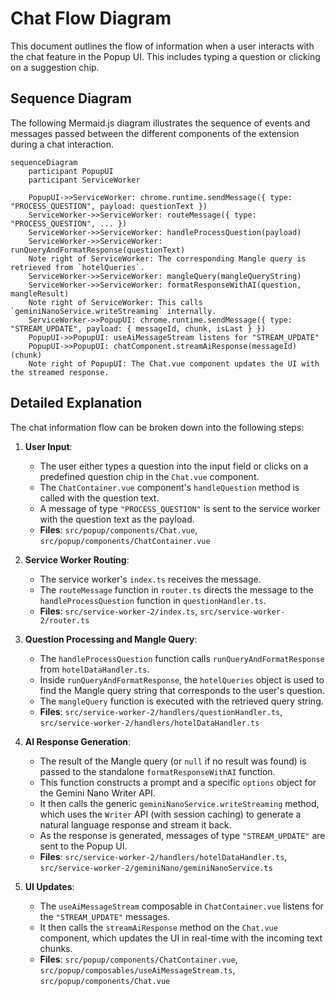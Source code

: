 # Chat Flow Diagram

This document outlines the flow of information when a user interacts with the chat feature in the Popup UI. This includes typing a question or clicking on a suggestion chip.

## Sequence Diagram

The following Mermaid.js diagram illustrates the sequence of events and messages passed between the different components of the extension during a chat interaction.

```mermaid
sequenceDiagram
    participant PopupUI
    participant ServiceWorker

    PopupUI->>ServiceWorker: chrome.runtime.sendMessage({ type: "PROCESS_QUESTION", payload: questionText })
    ServiceWorker->>ServiceWorker: routeMessage({ type: "PROCESS_QUESTION", ... })
    ServiceWorker->>ServiceWorker: handleProcessQuestion(payload)
    ServiceWorker->>ServiceWorker: runQueryAndFormatResponse(questionText)
    Note right of ServiceWorker: The corresponding Mangle query is retrieved from `hotelQueries`.
    ServiceWorker->>ServiceWorker: mangleQuery(mangleQueryString)
    ServiceWorker->>ServiceWorker: formatResponseWithAI(question, mangleResult)
    Note right of ServiceWorker: This calls `geminiNanoService.writeStreaming` internally.
    ServiceWorker->>PopupUI: chrome.runtime.sendMessage({ type: "STREAM_UPDATE", payload: { messageId, chunk, isLast } })
    PopupUI->>PopupUI: useAiMessageStream listens for "STREAM_UPDATE"
    PopupUI->>PopupUI: chatComponent.streamAiResponse(messageId)(chunk)
    Note right of PopupUI: The Chat.vue component updates the UI with the streamed response.
```

## Detailed Explanation

The chat information flow can be broken down into the following steps:

1.  **User Input**:
    *   The user either types a question into the input field or clicks on a predefined question chip in the `Chat.vue` component.
    *   The `ChatContainer.vue` component's `handleQuestion` method is called with the question text.
    *   A message of type `"PROCESS_QUESTION"` is sent to the service worker with the question text as the payload.
    *   **Files**: `src/popup/components/Chat.vue`, `src/popup/components/ChatContainer.vue`

2.  **Service Worker Routing**:
    *   The service worker's `index.ts` receives the message.
    *   The `routeMessage` function in `router.ts` directs the message to the `handleProcessQuestion` function in `questionHandler.ts`.
    *   **Files**: `src/service-worker-2/index.ts`, `src/service-worker-2/router.ts`

3.  **Question Processing and Mangle Query**:
    *   The `handleProcessQuestion` function calls `runQueryAndFormatResponse` from `hotelDataHandler.ts`.
    *   Inside `runQueryAndFormatResponse`, the `hotelQueries` object is used to find the Mangle query string that corresponds to the user's question.
    *   The `mangleQuery` function is executed with the retrieved query string.
    *   **Files**: `src/service-worker-2/handlers/questionHandler.ts`, `src/service-worker-2/handlers/hotelDataHandler.ts`

4.  **AI Response Generation**:
    *   The result of the Mangle query (or `null` if no result was found) is passed to the standalone `formatResponseWithAI` function.
    *   This function constructs a prompt and a specific `options` object for the Gemini Nano Writer API.
    *   It then calls the generic `geminiNanoService.writeStreaming` method, which uses the `Writer` API (with session caching) to generate a natural language response and stream it back.
    *   As the response is generated, messages of type `"STREAM_UPDATE"` are sent to the Popup UI.
    *   **Files**: `src/service-worker-2/handlers/hotelDataHandler.ts`, `src/service-worker-2/geminiNano/geminiNanoService.ts`

5.  **UI Updates**:
    *   The `useAiMessageStream` composable in `ChatContainer.vue` listens for the `"STREAM_UPDATE"` messages.
    *   It then calls the `streamAiResponse` method on the `Chat.vue` component, which updates the UI in real-time with the incoming text chunks.
    *   **Files**: `src/popup/components/ChatContainer.vue`, `src/popup/composables/useAiMessageStream.ts`, `src/popup/components/Chat.vue`
